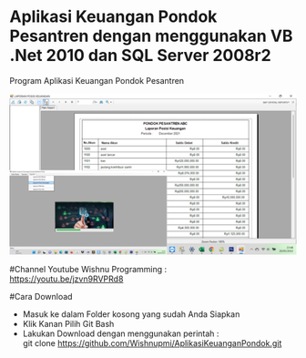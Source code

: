 # Aplikasi Keuangan Pondok Pesantren dengan menggunakan VB .Net 2010 dan SQL Server 2008r2
Program Aplikasi Keuangan Pondok Pesantren

![alt text](https://github.com/Wishnupmi/AplikasiKeuanganPondok/blob/main/AplikasiKeuanganPondokPesantren.png)

#Channel Youtube Wishnu Programming : <br>
https://youtu.be/jzvn9RVPRd8

#Cara Download <br>
- Masuk ke dalam Folder kosong yang sudah Anda Siapkan
- Klik Kanan Pilih Git Bash
- Lakukan Download dengan menggunakan perintah : <br>git clone https://github.com/Wishnupmi/AplikasiKeuanganPondok.git
